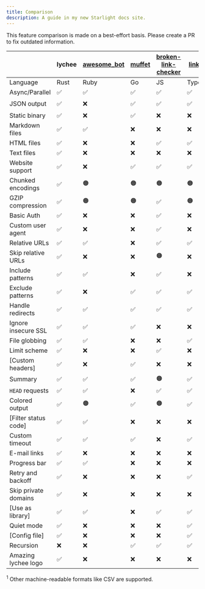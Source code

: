 ```yaml
---
title: Comparison
description: A guide in my new Starlight docs site.
---
```


This feature comparison is made on a best-effort basis. Please create a PR to
fix outdated information.

|                      | lychee | [awesome_bot](https://github.com/dkhamsing/awesome_bot) | [muffet](https://github.com/raviqqe/muffet) | [broken-link-checker](https://github.com/stevenvachon/broken-link-checker) | [linkinator](https://github.com/JustinBeckwith/linkinator) | [linkchecker](https://github.com/linkchecker/linkchecker) | [markdown-link-check](https://github.com/tcort/markdown-link-check) | [fink](https://github.com/dantleech/fink) |
| -------------------- | ------ | ------------------------------------------------------- | ------------------------------------------- | -------------------------------------------------------------------------- | ---------------------------------------------------------- | --------------------------------------------------------- | ------------------------------------------------------------------- | ----------------------------------------- |
| Language             | Rust   | Ruby                                                    | Go                                          | JS                                                                         | TypeScript                                                 | Python                                                    | JS                                                                  | PHP                                       |
| Async/Parallel       | ✅     | ✅                                                      | ✅                                          | ✅                                                                         | ✅                                                         | ✅                                                        | ✅                                                                  | ✅                                        |
| JSON output          | ✅     | ❌                                                      | ✅                                          | ✅                                                                         | ✅                                                         | 🟠<sup>1</sup>                                            | ✅                                                                  | ✅                                        |
| Static binary        | ✅     | ❌                                                      | ✅                                          | ❌                                                                         | ❌                                                         | ️❌                                                       | ❌                                                                  | ❌                                        |
| Markdown files       | ✅     | ✅                                                      | ❌                                          | ❌                                                                         | ❌                                                         | ✅                                                        | ✅                                                                  | ❌                                        |
| HTML files           | ✅     | ❌                                                      | ❌                                          | ✅                                                                         | ✅                                                         | ❌                                                        | ✅                                                                  | ❌                                        |
| Text files           | ✅     | ❌                                                      | ❌                                          | ❌                                                                         | ❌                                                         | ❌                                                        | ❌                                                                  | ❌                                        |
| Website support      | ✅     | ❌                                                      | ✅                                          | ✅                                                                         | ✅                                                         | ✅                                                        | ❌                                                                  | ✅                                        |
| Chunked encodings    | ✅     | 🟠                                                      | 🟠                                          | 🟠                                                                         | 🟠                                                         | ❌                                                        | ✅                                                                  | ✅                                        |
| GZIP compression     | ✅     | 🟠                                                      | 🟠                                          | ✅                                                                         | 🟠                                                         | ✅                                                        | 🟠                                                                  | ❌                                        |
| Basic Auth           | ✅     | ❌                                                      | ❌                                          | ✅                                                                         | ❌                                                         | ✅                                                        | ❌                                                                  | ❌                                        |
| Custom user agent    | ✅     | ❌                                                      | ❌                                          | ✅                                                                         | ❌                                                         | ✅                                                        | ❌                                                                  | ❌                                        |
| Relative URLs        | ✅     | ✅                                                      | ❌                                          | ✅                                                                         | ✅                                                         | ✅                                                        | ✅                                                                  | ✅                                        |
| Skip relative URLs   | ✅     | ❌                                                      | ❌                                          | 🟠                                                                         | ❌                                                         | ❌                                                        | ❌                                                                  | ❌                                        |
| Include patterns     | ✅️    | ✅                                                      | ❌                                          | ✅                                                                         | ❌                                                         | ❌                                                        | ❌                                                                  | ❌                                        |
| Exclude patterns     | ✅     | ❌                                                      | ✅                                          | ✅                                                                         | ✅                                                         | ✅                                                        | ✅                                                                  | ✅                                        |
| Handle redirects     | ✅     | ✅                                                      | ✅                                          | ✅                                                                         | ✅                                                         | ✅                                                        | ✅                                                                  | ✅                                        |
| Ignore insecure SSL  | ✅     | ✅                                                      | ✅                                          | ❌                                                                         | ❌                                                         | ✅                                                        | ❌                                                                  | ✅                                        |
| File globbing        | ✅     | ✅                                                      | ❌                                          | ❌                                                                         | ✅                                                         | ❌                                                        | ✅                                                                  | ❌                                        |
| Limit scheme         | ✅     | ❌                                                      | ❌                                          | ✅                                                                         | ❌                                                         | ✅                                                        | ❌                                                                  | ❌                                        |
| [Custom headers]     | ✅     | ❌                                                      | ✅                                          | ❌                                                                         | ❌                                                         | ❌                                                        | ✅                                                                  | ✅                                        |
| Summary              | ✅     | ✅                                                      | ✅                                          | 🟠                                                                         | ✅                                                         | ✅                                                        | ❌                                                                  | ✅                                        |
| `HEAD` requests      | ✅     | ✅                                                      | ❌                                          | ✅                                                                         | ✅                                                         | ✅                                                        | ❌                                                                  | ❌                                        |
| Colored output       | ✅     | 🟠                                                      | ✅                                          | 🟠                                                                         | ✅                                                         | ✅                                                        | ❌                                                                  | ✅                                        |
| [Filter status code] | ✅     | ✅                                                      | ❌                                          | ❌                                                                         | ❌                                                         | ❌                                                        | ✅                                                                  | ❌                                        |
| Custom timeout       | ✅     | ✅                                                      | ✅                                          | ❌                                                                         | ✅                                                         | ✅                                                        | ❌                                                                  | ✅                                        |
| E-mail links         | ✅     | ❌                                                      | ❌                                          | ❌                                                                         | ❌                                                         | ✅                                                        | ❌                                                                  | ❌                                        |
| Progress bar         | ✅     | ✅                                                      | ❌                                          | ❌                                                                         | ❌                                                         | ✅                                                        | ✅                                                                  | ✅                                        |
| Retry and backoff    | ✅     | ❌                                                      | ❌                                          | ❌                                                                         | ✅                                                         | ❌                                                        | ✅                                                                  | ❌                                        |
| Skip private domains | ✅     | ❌                                                      | ❌                                          | ❌                                                                         | ❌                                                         | ❌                                                        | ❌                                                                  | ❌                                        |
| [Use as library]     | ✅     | ✅                                                      | ❌                                          | ✅                                                                         | ✅                                                         | ❌                                                        | ✅                                                                  | ❌                                        |
| Quiet mode           | ✅     | ❌                                                      | ❌                                          | ❌                                                                         | ✅                                                         | ✅                                                        | ✅                                                                  | ✅                                        |
| [Config file]        | ✅     | ❌                                                      | ❌                                          | ❌                                                                         | ✅                                                         | ✅                                                        | ✅                                                                  | ❌                                        |
| Recursion            | ❌     | ❌                                                      | ✅                                          | ✅                                                                         | ✅                                                         | ✅                                                        | ✅                                                                  | ❌                                        |
| Amazing lychee logo  | ✅     | ❌                                                      | ❌                                          | ❌                                                                         | ❌                                                         | ❌                                                        | ❌                                                                  | ❌                                        |

<sup>1</sup> Other machine-readable formats like CSV are supported.
